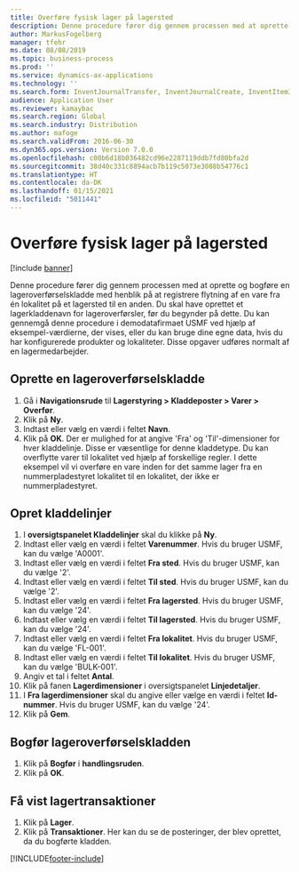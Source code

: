 ```yaml
---
title: Overføre fysisk lager på lagersted
description: Denne procedure fører dig gennem processen med at oprette og bogføre en lageroverførselskladde med henblik på at registrere flytning af en vare fra én lokalitet på et lagersted til en anden.
author: MarkusFogelberg
manager: tfehr
ms.date: 08/08/2019
ms.topic: business-process
ms.prod: ''
ms.service: dynamics-ax-applications
ms.technology: ''
ms.search.form: InventJournalTransfer, InventJournalCreate, InventItemIdLookupSimple, InventLocationIdLookup, WMSLocationIdLookup, InventTrans
audience: Application User
ms.reviewer: kamaybac
ms.search.region: Global
ms.search.industry: Distribution
ms.author: mafoge
ms.search.validFrom: 2016-06-30
ms.dyn365.ops.version: Version 7.0.0
ms.openlocfilehash: c00b6d18b036482cd96e2287119ddb7fd80bfa2d
ms.sourcegitcommit: 38d40c331c8894acb7b119c5073e3088b54776c1
ms.translationtype: HT
ms.contentlocale: da-DK
ms.lasthandoff: 01/15/2021
ms.locfileid: "5011441"
---
```

# <a name="transfer-physical-inventory-within-the-warehouse"></a>Overføre fysisk lager på lagersted

[!include [banner](../../includes/banner.md)]

Denne procedure fører dig gennem processen med at oprette og bogføre en lageroverførselskladde med henblik på at registrere flytning af en vare fra én lokalitet på et lagersted til en anden. Du skal have oprettet et lagerkladdenavn for lageroverførsler, før du begynder på dette. Du kan gennemgå denne procedure i demodatafirmaet USMF ved hjælp af eksempel-værdierne, der vises, eller du kan bruge dine egne data, hvis du har konfigurerede produkter og lokaliteter. Disse opgaver udføres normalt af en lagermedarbejder.


## <a name="create-an-inventory-transfer-journal"></a>Oprette en lageroverførselskladde
1. Gå i **Navigationsrude** til **Lagerstyring > Kladdeposter > Varer > Overfør**.
2. Klik på **Ny**.
3. Indtast eller vælg en værdi i feltet **Navn**.
4. Klik på **OK**. Der er mulighed for at angive 'Fra' og 'Til'-dimensioner for hver kladdelinje. Disse er væsentlige for denne kladdetype. Du kan overflytte varer til lokalitet ved hjælp af forskellige regler. I dette eksempel vil vi overføre en vare inden for det samme lager fra en nummerpladestyret lokalitet til en lokalitet, der ikke er nummerpladestyret.   

## <a name="create-journal-lines"></a>Opret kladdelinjer
1. I **oversigtspanelet Kladdelinjer** skal du klikke på **Ny**.
2. Indtast eller vælg en værdi i feltet **Varenummer**. Hvis du bruger USMF, kan du vælge 'A0001'.  
3. Indtast eller vælg en værdi i feltet **Fra sted**. Hvis du bruger USMF, kan du vælge '2'.  
4. Indtast eller vælg en værdi i feltet **Til sted**. Hvis du bruger USMF, kan du vælge '2'.  
5. Indtast eller vælg en værdi i feltet **Fra lagersted**. Hvis du bruger USMF, kan du vælge '24'.  
6. Indtast eller vælg en værdi i feltet **Til lagersted**. Hvis du bruger USMF, kan du vælge '24'.  
7. Indtast eller vælg en værdi i feltet **Fra lokalitet**. Hvis du bruger USMF, kan du vælge 'FL-001'.  
8. Indtast eller vælg en værdi i feltet **Til lokalitet**. Hvis du bruger USMF, kan du vælge 'BULK-001'.  
9. Angiv et tal i feltet **Antal**.
10. Klik på fanen **Lagerdimensioner** i oversigtspanelet **Linjedetaljer**.
11. I **Fra lagerdimensioner** skal du angive eller vælge en værdi i feltet **Id-nummer**. Hvis du bruger USMF, kan du vælge '24'.  
12. Klik på **Gem**.

## <a name="post-the-inventory-transfer-journal"></a>Bogfør lageroverførselskladden
1. Klik på **Bogfør** i **handlingsruden**.
2. Klik på **OK**.

## <a name="view-inventory-transactions"></a>Få vist lagertransaktioner
1. Klik på **Lager**.
2. Klik på **Transaktioner**. Her kan du se de posteringer, der blev oprettet, da du bogførte kladden.  



[!INCLUDE[footer-include](../../../includes/footer-banner.md)]